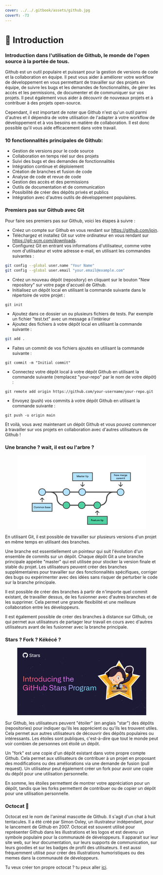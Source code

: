 ```yaml
---
cover: ../../.gitbook/assets/github.jpg
coverY: -73
---
```


# 📑 Introduction



### Introduction dans l'utilisation de Github, le monde de l'open source à la portée de tous.

Github est un outil populaire et puissant pour la gestion de versions de code et la collaboration en équipe. Il peut vous aider à améliorer votre workflow de développement en vous permettant de travailler sur des projets en équipe, de suivre les bugs et les demandes de fonctionnalités, de gérer les accès et les permissions, de documenter et de communiquer sur vos projets. Il peut également vous aider à découvrir de nouveaux projets et à contribuer à des projets open-source.

Cependant, il est important de noter que Github n'est qu'un outil parmi d'autres et il dépendra de votre utilisation de l'adapter à votre workflow de développement et à vos besoins en matière de collaboration. Il est donc possible qu'il vous aide efficacement dans votre travail.

### 10 fonctionnalités principales de Github:

* Gestion de versions pour le code source
* Collaboration en temps réel sur des projets
* Suivi des bugs et des demandes de fonctionnalités
* Intégration continue et déploiement
* Création de branches et fusion de code
* Analyse de code et revue de code
* Gestion des accès et des permissions
* Outils de documentation et de communication
* Possibilité de créer des dépôts privés et publics
* Intégration avec d'autres outils de développement populaires.

### Premiers pas sur Github avec Git

Pour faire ses premiers pas sur Github, voici les étapes à suivre :

* Créez un compte sur Github en vous rendant sur https://github.com/join.
* Téléchargez et installez Git sur votre ordinateur en vous rendant sur https://git-scm.com/downloads.
* Configurez Git en entrant vos informations d'utilisateur, comme votre nom d'utilisateur et votre adresse e-mail, en utilisant les commandes suivantes :

```bash
git config --global user.name "Your Name"
git config --global user.email "your.email@example.com"
```

* Créez un nouveau dépôt (repository) en cliquant sur le bouton "New repository" sur votre page d'accueil de Github.
* Initialisez un dépôt local en utilisant la commande suivante dans le répertoire de votre projet :

```
git init
```

* Ajoutez dans ce dossier un ou plusieurs fichiers de tests. Par exemple un fichier "test.txt" avec un message a l'intérieur
* Ajoutez des fichiers à votre dépôt local en utilisant la commande suivante :

```bash
git add .
```

* Faites un commit de vos fichiers ajoutés en utilisant la commande suivante :

```
git commit -m "Initial commit"
```

* Connectez votre dépôt local à votre dépôt Github en utilisant la commande suivante (remplacez "your-repo" par le nom de votre dépôt) :

```
git remote add origin https://github.com/your-username/your-repo.git
```

* Envoyez (push) vos commits à votre dépôt Github en utilisant la commande suivante :

```
git push -u origin main
```

Et voilà, vous avez maintenant un dépôt Github et vous pouvez commencer à travailler sur vos projets en collaboration avec d'autres utilisateurs de Github !

### Une branche ? wait, il est ou l'arbre ?

<figure><img src="../../.gitbook/assets/branch.png" alt=""><figcaption></figcaption></figure>

En utilisant Git, il est possible de travailler sur plusieurs versions d'un projet en même temps en utilisant des branches.

Une branche est essentiellement un pointeur qui suit l'évolution d'un ensemble de commits sur un dépôt. Chaque dépôt Git a une branche principale appelée "master" qui est utilisée pour stocker la version finale et stable du projet. Les utilisateurs peuvent créer des branches supplémentaires pour travailler sur des fonctionnalités spécifiques, corriger des bugs ou expérimenter avec des idées sans risquer de perturber le code sur la branche principale.

Il est possible de créer des branches à partir de n'importe quel commit existant, de travailler dessus, de les fusionner avec d'autres branches et de les supprimer. Cela permet une grande flexibilité et une meilleure collaboration entre les développeurs.

Il est également possible de créer des branches à distance sur Github, ce qui permet aux utilisateurs de partager leur travail en cours avec d'autres utilisateurs avant de les fusionner avec la branche principale.

### Stars ? Fork ? Kékécé ?

<figure><img src="../../.gitbook/assets/stars.webp" alt=""><figcaption></figcaption></figure>

Sur Github, les utilisateurs peuvent "étoiler" (en anglais "star") des dépôts (repositories) pour indiquer qu'ils les apprécient ou qu'ils les trouvent utiles. Cela permet aux autres utilisateurs de découvrir des dépôts populaires ou intéressants. Les étoiles sont publiques, c'est-à-dire que tout le monde peut voir combien de personnes ont étoilé un dépôt.

Un "fork" est une copie d'un dépôt existant dans votre propre compte Github. Cela permet aux utilisateurs de contribuer à un projet en proposant des modifications ou des améliorations via une demande de fusion (pull request). Un utilisateur peut également créer un fork pour avoir une copie du dépôt pour une utilisation personnelle.

En somme, les étoiles permettent de montrer votre appréciation pour un dépôt, tandis que les forks permettent de contribuer ou de copier un dépôt pour une utilisation personnelle.

### Octocat 🐙

Octocat est le nom de l'animal mascotte de Github. Il s'agit d'un chat à huit tentacules. Il a été créé par Simon Oxley, un illustrateur indépendant, pour le lancement de Github en 2007. Octocat est souvent utilisé pour représenter Github dans les illustrations et les logos et est devenu un symbole populaire pour la communauté de développeurs. Il apparait sur leur site web, sur leur documentation, sur leurs supports de communication, sur leurs goodies et sur les badges de profil des utilisateurs. Il est aussi fréquemment utilisé pour créer des illustrations humoristiques ou des memes dans la communauté de développeurs.

Tu veux créer ton propre octocat ? tu peux aller [ici](https://myoctocat.com/).
